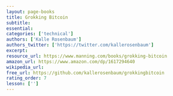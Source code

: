 ```yaml
---
layout: page-books
title: Grokking Bitcoin
subtitle: 
essential: 
categories: ['technical']
authors: ['Kalle Rosenbaum']
authors_twitter: ['https://twitter.com/kallerosenbaum']
excerpt: 
resource_url: https://www.manning.com/books/grokking-bitcoin
amazon_url: https://www.amazon.com/dp/1617294640
wikipedia_url: 
free_url: https://github.com/kallerosenbaum/grokkingbitcoin
rating_order: 7
lesson: ['']
---
```

